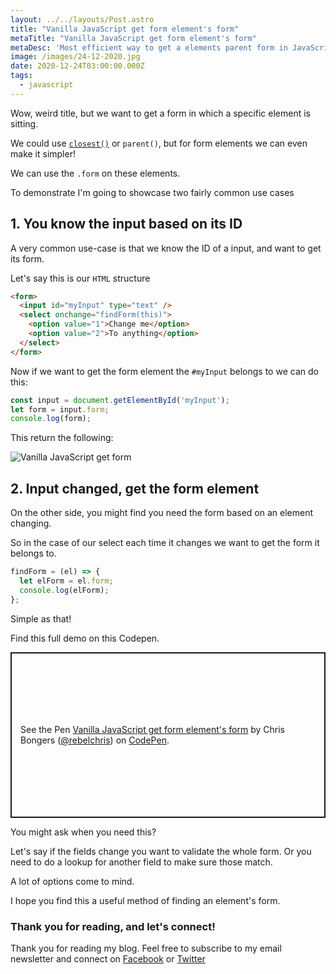 ```yaml
---
layout: ../../layouts/Post.astro
title: "Vanilla JavaScript get form element's form"
metaTitle: "Vanilla JavaScript get form element's form"
metaDesc: 'Most efficient way to get a elements parent form in JavaScript'
image: /images/24-12-2020.jpg
date: 2020-12-24T03:00:00.000Z
tags:
  - javascript
---
```


Wow, weird title, but we want to get a form in which a specific element is sitting.

We could use [`closest()`](https://daily-dev-tips.com/posts/vanilla-javascript-closest/) or `parent()`, but for form elements we can even make it simpler!

We can use the `.form` on these elements.

To demonstrate I'm going to showcase two fairly common use cases

## 1. You know the input based on its ID

A very common use-case is that we know the ID of a input, and want to get its form.

Let's say this is our `HTML` structure

```html
<form>
  <input id="myInput" type="text" />
  <select onchange="findForm(this)">
    <option value="1">Change me</option>
    <option value="2">To anything</option>
  </select>
</form>
```

Now if we want to get the form element the `#myInput` belongs to we can do this:

```js
const input = document.getElementById('myInput');
let form = input.form;
console.log(form);
```

This return the following:

![Vanilla JavaScript get form](https://cdn.hashnode.com/res/hashnode/image/upload/v1608303060872/tPBjafc3o.png)

## 2. Input changed, get the form element

On the other side, you might find you need the form based on an element changing.

So in the case of our select each time it changes we want to get the form it belongs to.

```js
findForm = (el) => {
  let elForm = el.form;
  console.log(elForm);
};
```

Simple as that!

Find this full demo on this Codepen.

<p class="codepen" data-height="265" data-theme-id="dark" data-default-tab="js,result" data-user="rebelchris" data-slug-hash="LYRLLMm" style="height: 265px; box-sizing: border-box; display: flex; align-items: center; justify-content: center; border: 2px solid; margin: 1em 0; padding: 1em;" data-pen-title="Vanilla JavaScript get form element's form">
  <span>See the Pen <a href="https://codepen.io/rebelchris/pen/LYRLLMm">
  Vanilla JavaScript get form element's form</a> by Chris Bongers (<a href="https://codepen.io/rebelchris">@rebelchris</a>)
  on <a href="https://codepen.io">CodePen</a>.</span>
</p>
<script async src="https://cpwebassets.codepen.io/assets/embed/ei.js"></script>

You might ask when you need this?

Let's say if the fields change you want to validate the whole form.
Or you need to do a lookup for another field to make sure those match.

A lot of options come to mind.

I hope you find this a useful method of finding an element's form.

### Thank you for reading, and let's connect!

Thank you for reading my blog. Feel free to subscribe to my email newsletter and connect on [Facebook](https://www.facebook.com/DailyDevTipsBlog) or [Twitter](https://twitter.com/DailyDevTips1)
